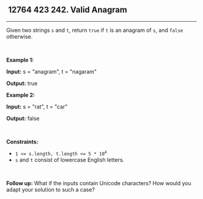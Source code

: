 <h2> 12764 423
242. Valid Anagram</h2><hr><div><p>Given two strings <code>s</code> and <code>t</code>, return <code>true</code> if <code>t</code> is an <span data-keyword="anagram">anagram</span> of <code>s</code>, and <code>false</code> otherwise.</p>

<p>&nbsp;</p>
<p><strong class="example">Example 1:</strong></p>

<div class="example-block">
<p><strong>Input:</strong> <span class="example-io">s = "anagram", t = "nagaram"</span></p>

<p><strong>Output:</strong> <span class="example-io">true</span></p>
</div>

<p><strong class="example">Example 2:</strong></p>

<div class="example-block">
<p><strong>Input:</strong> <span class="example-io">s = "rat", t = "car"</span></p>

<p><strong>Output:</strong> <span class="example-io">false</span></p>
</div>

<p>&nbsp;</p>
<p><strong>Constraints:</strong></p>

<ul>
	<li><code>1 &lt;= s.length, t.length &lt;= 5 * 10<sup>4</sup></code></li>
	<li><code>s</code> and <code>t</code> consist of lowercase English letters.</li>
</ul>

<p>&nbsp;</p>
<p><strong>Follow up:</strong> What if the inputs contain Unicode characters? How would you adapt your solution to such a case?</p>
</div>
